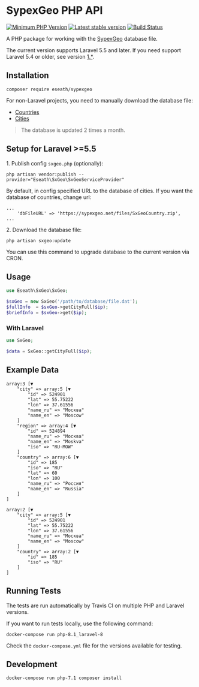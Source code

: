# SypexGeo PHP API

[![Minimum PHP Version](https://img.shields.io/badge/php-%3E%3D%207.0-8892BF.svg?style=flat)](https://php.net/)
[![Latest stable version](https://poser.pugx.org/eseath/sypexgeo/v/stable)](https://packagist.org/packages/eseath/sypexgeo)
[![Build Status](https://travis-ci.com/Eseath/sypexgeo.svg?branch=master)](https://travis-ci.com/Eseath/sypexgeo)

A PHP package for working with the [SypexGeo](https://sypexgeo.net) database file.

The current version supports Laravel 5.5 and later. If you need support Laravel 5.4 or older, see version [1.*](https://github.com/Eseath/sypexgeo/tree/v1).

## Installation

```
composer require eseath/sypexgeo
```

For non-Laravel projects, you need to manually download the database file:

* [Countries](https://sypexgeo.net/files/SxGeoCountry.zip)
* [Cities](https://sypexgeo.net/files/SxGeoCity_utf8.zip)

> The database is updated 2 times a month.

## Setup for Laravel >=5.5

1\. Publish config `sxgeo.php` (optionally):

```
php artisan vendor:publish --provider="Eseath\SxGeo\SxGeoServiceProvider"
```

By default, in config specified URL to the database of cities. If you want the database of countries, change url:

```
...
    'dbFileURL' => 'https://sypexgeo.net/files/SxGeoCountry.zip',
...
```

2\. Download the database file:

```
php artisan sxgeo:update
```

You can use this command to upgrade database to the current version via CRON.

## Usage

```php
use Eseath\SxGeo\SxGeo;

$sxGeo = new SxGeo('/path/to/database/file.dat');
$fullInfo  = $sxGeo->getCityFull($ip);
$briefInfo = $sxGeo->get($ip);
```

### With Laravel

```php
use SxGeo;

$data = SxGeo::getCityFull($ip);
```

## Example Data

```
array:3 [▼
    "city" => array:5 [▼
        "id" => 524901
        "lat" => 55.75222
        "lon" => 37.61556
        "name_ru" => "Москва"
        "name_en" => "Moscow"
    ]
    "region" => array:4 [▼
        "id" => 524894
        "name_ru" => "Москва"
        "name_en" => "Moskva"
        "iso" => "RU-MOW"
    ]
    "country" => array:6 [▼
        "id" => 185
        "iso" => "RU"
        "lat" => 60
        "lon" => 100
        "name_ru" => "Россия"
        "name_en" => "Russia"
    ]
]
```

```
array:2 [▼
    "city" => array:5 [▼
        "id" => 524901
        "lat" => 55.75222
        "lon" => 37.61556
        "name_ru" => "Москва"
        "name_en" => "Moscow"
    ]
    "country" => array:2 [▼
        "id" => 185
        "iso" => "RU"
    ]
]
```

## Running Tests

The tests are run automatically by Travis CI on multiple PHP and Laravel versions.

If you want to run tests locally, use the following command:

```shell
docker-compose run php-8.1_laravel-8
```

Check the `docker-compose.yml` file for the versions available for testing.

## Development

```shell
docker-compose run php-7.1 composer install
```
